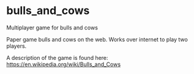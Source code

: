 # bulls_and_cows
Multiplayer game for bulls and cows


Paper game bulls and cows on the web. Works over internet to play two players. 

A description of the game is found here: https://en.wikipedia.org/wiki/Bulls_and_Cows 
